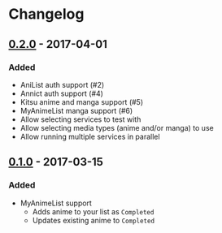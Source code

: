 # Changelog

## [0.2.0] - 2017-04-01

### Added

- AniList auth support (#2)
- Annict auth support (#4)
- Kitsu anime and manga support (#5)
- MyAnimeList manga support (#6)
- Allow selecting services to test with
- Allow selecting media types (anime and/or manga) to use
- Allow running multiple services in parallel

## [0.1.0] - 2017-03-15

### Added

- MyAnimeList support
    - Adds anime to your list as `Completed`
    - Updates existing anime to `Completed`

[0.2.0]:https://github.com/wopian/tracker-killer/0.1.0...0.2.0
[0.1.0]:https://github.com/wopian/tracker-killer/754983abbfc2efd26330e41dec89934123cb4208...0.1.0
